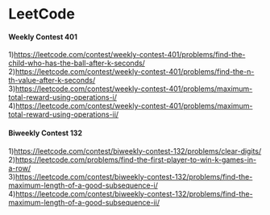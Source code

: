 # LeetCode
#### Weekly Contest 401
1)https://leetcode.com/contest/weekly-contest-401/problems/find-the-child-who-has-the-ball-after-k-seconds/ \
2)https://leetcode.com/contest/weekly-contest-401/problems/find-the-n-th-value-after-k-seconds/ \
3)https://leetcode.com/contest/weekly-contest-401/problems/maximum-total-reward-using-operations-i/ \
4)https://leetcode.com/contest/weekly-contest-401/problems/maximum-total-reward-using-operations-ii/ 


#### Biweekly Contest 132
1)https://leetcode.com/contest/biweekly-contest-132/problems/clear-digits/ \
2)https://leetcode.com/problems/find-the-first-player-to-win-k-games-in-a-row/ \
3)https://leetcode.com/contest/biweekly-contest-132/problems/find-the-maximum-length-of-a-good-subsequence-i/ \
4)https://leetcode.com/contest/biweekly-contest-132/problems/find-the-maximum-length-of-a-good-subsequence-ii/


